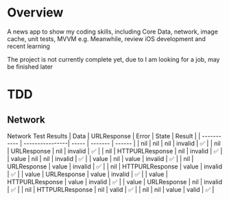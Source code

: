 # Overview

A news app to show my coding skills, including Core Data, network, image cache, unit tests, MVVM e.g. Meanwhile, review iOS development and recent learning

The project is not currently complete yet, due to I am looking for a job, may be finished later

# TDD
## Network
Network Test Results
| Data        | URLResponse     | Error | State   | Result |
| ----------- | ----------------| ----- | ------- | ------ |
| nil         | nil             | nil   | invalid | ✅ |
| nil         | URLResponse     | nil   | invalid | ✅ |
| nil         | HTTPURLResponse | nil   | invalid | ✅ |
| value       | nil             | nil   | invalid | ✅ |
| value       | nil             | value | invalid | ✅ |
| nil         | URLResponse     | value | invalid | ✅ |
| nil         | HTTPURLResponse | value | invalid | ✅ |
| value       | URLResponse     | value | invalid | ✅ |
| value       | HTTPURLResponse | value | invalid | ✅ |
| value       | URLResponse     | nil   | invalid | ✅ |
| nil         | HTTPURLResponse | nil   | valid   | ✅ |
| nil         | nil             | value | valid   | ✅ |

